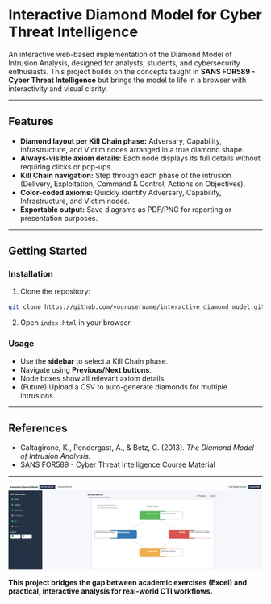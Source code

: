 # Interactive Diamond Model for Cyber Threat Intelligence

An interactive web-based implementation of the Diamond Model of Intrusion Analysis, designed for analysts, students, and cybersecurity enthusiasts. This project builds on the concepts taught in **SANS FOR589 - Cyber Threat Intelligence** but brings the model to life in a browser with interactivity and visual clarity.

---

## Features

- **Diamond layout per Kill Chain phase:** Adversary, Capability, Infrastructure, and Victim nodes arranged in a true diamond shape.
- **Always-visible axiom details:** Each node displays its full details without requiring clicks or pop-ups.
- **Kill Chain navigation:** Step through each phase of the intrusion (Delivery, Exploitation, Command & Control, Actions on Objectives).
- **Color-coded axioms:** Quickly identify Adversary, Capability, Infrastructure, and Victim nodes.
- **Exportable output:** Save diagrams as PDF/PNG for reporting or presentation purposes.

---

## Getting Started

### Installation

1. Clone the repository:
```bash
git clone https://github.com/yourusername/interactive_diamond_model.git
```
2. Open `index.html` in your browser.

### Usage

- Use the **sidebar** to select a Kill Chain phase.
- Navigate using **Previous/Next buttons**.
- Node boxes show all relevant axiom details.
- (Future) Upload a CSV to auto-generate diamonds for multiple intrusions.

---

## References

- Caltagirone, K., Pendergast, A., & Betz, C. (2013). *The Diamond Model of Intrusion Analysis.*
- SANS FOR589 - Cyber Threat Intelligence Course Material

---

![alt text](https://github.com/NaffyA/Interactive-Diamond-Model-of-Intrusion-Analysis/blob/c274c2544b54c786da1fbbcd06883c3e3dd1a9ad/Sample%2001.png) 

**This project bridges the gap between academic exercises (Excel) and practical, interactive analysis for real-world CTI workflows.**
